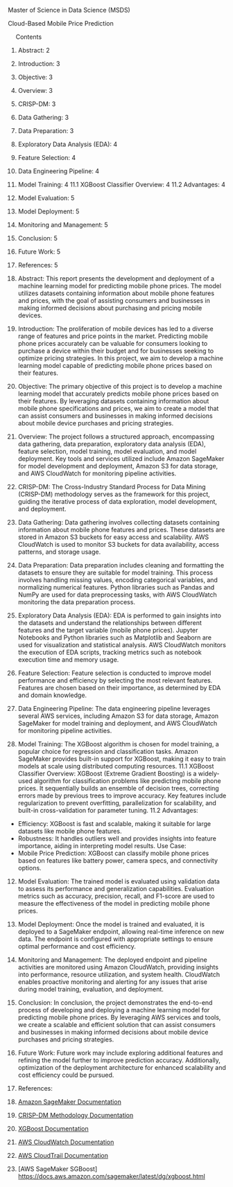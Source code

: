 
Master of Science in Data Science (MSDS)

Cloud-Based Mobile Price Prediction



 
Contents
1.	Abstract:	2
2.	Introduction:	3
3.	Objective:	3
4.	Overview:	3
5.	CRISP-DM:	3
6.	Data Gathering:	3
7.	Data Preparation:	3
8.	Exploratory Data Analysis (EDA):	4
9.	Feature Selection:	4
10.	Data Engineering Pipeline:	4
11.	Model Training:	4
11.1	XGBoost Classifier Overview:	4
11.2	Advantages:	4
12.	Model Evaluation:	5
13.	Model Deployment:	5
14.	Monitoring and Management:	5
15.	Conclusion:	5
16.	Future Work:	5
17.	References:	5









1.	Abstract:
This report presents the development and deployment of a machine learning model for predicting mobile phone prices. The model utilizes datasets containing information about mobile phone features and prices, with the goal of assisting consumers and businesses in making informed decisions about purchasing and pricing mobile devices.

2.	Introduction:
The proliferation of mobile devices has led to a diverse range of features and price points in the market. Predicting mobile phone prices accurately can be valuable for consumers looking to purchase a device within their budget and for businesses seeking to optimize pricing strategies. In this project, we aim to develop a machine learning model capable of predicting mobile phone prices based on their features.

3.	Objective:
The primary objective of this project is to develop a machine learning model that accurately predicts mobile phone prices based on their features. By leveraging datasets containing information about mobile phone specifications and prices, we aim to create a model that can assist consumers and businesses in making informed decisions about mobile device purchases and pricing strategies.

4.	Overview:
The project follows a structured approach, encompassing data gathering, data preparation, exploratory data analysis (EDA), feature selection, model training, model evaluation, and model deployment. Key tools and services utilized include Amazon SageMaker for model development and deployment, Amazon S3 for data storage, and AWS CloudWatch for monitoring pipeline activities.

5.	CRISP-DM:
The Cross-Industry Standard Process for Data Mining (CRISP-DM) methodology serves as the framework for this project, guiding the iterative process of data exploration, model development, and deployment.

6.	Data Gathering:
Data gathering involves collecting datasets containing information about mobile phone features and prices. These datasets are stored in Amazon S3 buckets for easy access and scalability. AWS CloudWatch is used to monitor S3 buckets for data availability, access patterns, and storage usage.

7.	Data Preparation:
Data preparation includes cleaning and formatting the datasets to ensure they are suitable for model training. This process involves handling missing values, encoding categorical variables, and normalizing numerical features. Python libraries such as Pandas and NumPy are used for data preprocessing tasks, with AWS CloudWatch monitoring the data preparation process.

8.	Exploratory Data Analysis (EDA):
EDA is performed to gain insights into the datasets and understand the relationships between different features and the target variable (mobile phone prices). Jupyter Notebooks and Python libraries such as Matplotlib and Seaborn are used for visualization and statistical analysis. AWS CloudWatch monitors the execution of EDA scripts, tracking metrics such as notebook execution time and memory usage.
 
9.	Feature Selection:
Feature selection is conducted to improve model performance and efficiency by selecting the most relevant features. Features are chosen based on their importance, as determined by EDA and domain knowledge.

10.	Data Engineering Pipeline:
The data engineering pipeline leverages several AWS services, including Amazon S3 for data storage, Amazon SageMaker for model training and deployment, and AWS CloudWatch for monitoring pipeline activities.
 

11.	Model Training:
The XGBoost algorithm is chosen for model training, a popular choice for regression and classification tasks. Amazon SageMaker provides built-in support for XGBoost, making it easy to train models at scale using distributed computing resources.
11.1	 XGBoost Classifier Overview:
XGBoost (Extreme Gradient Boosting) is a widely-used algorithm for classification problems like predicting mobile phone prices. It sequentially builds an ensemble of decision trees, correcting errors made by previous trees to improve accuracy. Key features include regularization to prevent overfitting, parallelization for scalability, and built-in cross-validation for parameter tuning.
11.2	Advantages:
- Efficiency: XGBoost is fast and scalable, making it suitable for large datasets like mobile phone features.
- Robustness: It handles outliers well and provides insights into feature importance, aiding in interpreting model results.
Use Case:
- Mobile Price Prediction: XGBoost can classify mobile phone prices based on features like battery power, camera specs, and connectivity options.
 
 
12.	Model Evaluation:
The trained model is evaluated using validation data to assess its performance and generalization capabilities. Evaluation metrics such as accuracy, precision, recall, and F1-score are used to measure the effectiveness of the model in predicting mobile phone prices.

13.	Model Deployment:
Once the model is trained and evaluated, it is deployed to a SageMaker endpoint, allowing real-time inference on new data. The endpoint is configured with appropriate settings to ensure optimal performance and cost efficiency.
 
14.	Monitoring and Management:
The deployed endpoint and pipeline activities are monitored using Amazon CloudWatch, providing insights into performance, resource utilization, and system health. CloudWatch enables proactive monitoring and alerting for any issues that arise during model training, evaluation, and deployment.
 
 
15.	Conclusion:
In conclusion, the project demonstrates the end-to-end process of developing and deploying a machine learning model for predicting mobile phone prices. By leveraging AWS services and tools, we create a scalable and efficient solution that can assist consumers and businesses in making informed decisions about mobile device purchases and pricing strategies.

16.	Future Work:
Future work may include exploring additional features and refining the model further to improve prediction accuracy. Additionally, optimization of the deployment architecture for enhanced scalability and cost efficiency could be pursued.

17.	References:

1. [Amazon SageMaker Documentation](https://docs.aws.amazon.com/sagemaker/index.html)
2. [CRISP-DM Methodology Documentation](https://www.the-modeling-agency.com/crisp-dm.pdf)
3. [XGBoost Documentation](https://xgboost.readthedocs.io/en/latest/)
4. [AWS CloudWatch Documentation](https://docs.aws.amazon.com/cloudwatch/index.html)
5. [AWS CloudTrail Documentation](https://docs.aws.amazon.com/cloudtrail/index.html)
6. [AWS SageMaker SGBoost] https://docs.aws.amazon.com/sagemaker/latest/dg/xgboost.html
